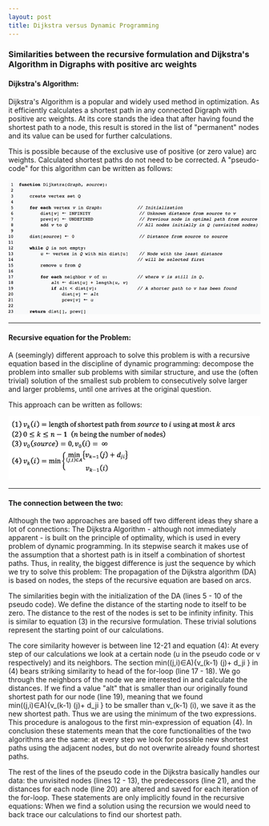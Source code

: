 ```yaml
---
layout: post
title: Dijkstra versus Dynamic Programming
---
```


### Similarities between the recursive formulation and Dijkstra's Algorithm in Digraphs with positive arc weights 
#### Dijkstra's Algorithm:
Dijkstra's Algorithm is a popular and widely used method in optimization. As it efficiently calculates a shortest path in any connected Digraph with positive arc weights. At its core stands the idea that after having found the shortest path to a node, this result is stored in the list of "permanent" nodes and its value can be used for further calculations.

This is possible because of the exclusive use of positive (or zero value) arc weights. Calculated shortest paths do not need to be corrected.
A "pseudo-code" for this algorithm can be written as follows:

![Pseudo-Code](/images/Pseudo-Code.png "Pseudo-Code")

***

#### Recursive equation for the Problem:
A (seemingly) different approach to solve this problem is with a recursive equation based in the discipline of dynamic programming: decompose the problem into smaller sub problems with similar structure, and use the (often trivial) solution of the smallest sub problem to consecutively solve larger and larger problems, until one arrives at the original question.

This approach can be written as follows: 

![DP-Dijkstra](/images/DP-Dijkstra.png "DP-Dijkstra")

***

#### The connection between the two:

Although the two approaches are based off two different ideas they share a lot of connections: The Dijkstra Algorithm - although not immediately apparent - is built on the principle of optimality, which is used in every problem of dynamic programming. In its stepwise search it makes use of the assumption that a shortest path is in itself a combination of shortest paths. Thus, in reality, the biggest difference is just the sequence by which we try to solve this problem: The propagation of the Dijkstra algorithm (DA) is based on nodes, the steps of the recursive equation are based on arcs.

The similarities begin with the initialization of the DA (lines 5 - 10 of the pseudo code). We define the distance of the starting node to itself to be zero. The distance to the rest of the nodes is set to be infinity infinity. This is similar to equation (3) in the recursive formulation. These trivial solutions represent the starting point of our calculations. 

The core similarity however is between line 12-21 and equation (4): At every step of our calculations we look at a certain node (u in the pseudo code or v respectively) and its neighbors. The section min((j,i)∈A)⁡{v_(k-1) (j)+ d_ji } in (4) bears striking similarity to head of the for-loop (line 17 - 18). We go through the neighbors of the node we are interested in and calculate the distances. If we find a value "alt" that is smaller than our originally found shortest path for our node (line 19), meaning that we found min((j,i)∈A)⁡{v_(k-1) (j)+ d_ji } to be smaller than v_(k-1) (i), we save it as the new shortest path. Thus we are using the minimum of the two expressions. This procedure is analogous to the first min-expression of equation (4). In conclusion these statements mean that the core functionalities of the two algorithms are the same: at every step we look for possible new shortest paths using the adjacent nodes, but do not overwrite already found shortest paths. 

The rest of the lines of the pseudo code in the Dijkstra basically handles our data: the unvisited nodes (lines 12 - 13), the predecessors (line 21), and the distances for each node (line 20) are altered and saved for each iteration of the for-loop. These statements are only implicitly found in the recursive equations: When we find a solution using the recursion we would need to back trace our calculations to find our shortest path.
